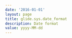 ```yaml
---
date: '2016-01-01'
layout: page
title: glide.sys.date_format
description: Date format 
value: yyyy-MM-dd 
---
```

